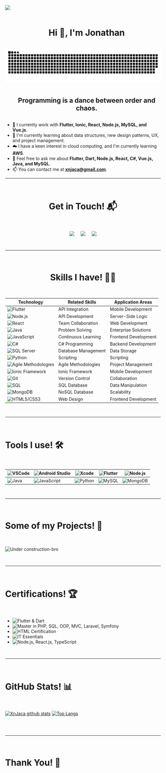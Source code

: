<!--horizontal divider(gradiant)-->
<img src="https://user-images.githubusercontent.com/73097560/115834477-dbab4500-a447-11eb-908a-139a6edaec5c.gif">

<!--h1 without bottom border-->
<div id="user-content-toc">
  <ul align="center">
    <summary><h1 style="display: inline-block">Hi 👋, I'm Jonathan</h1></summary>
  </ul>
</div>


<!--- snake -->
<div align="center">
  <img  src="https://github.com/1999AZZAR/1999AZZAR/blob/main/resources/img/grid-snake.svg"
       alt="snake" /></a>
</div>


<!--h2 without bottom border-->
<div id="user-content-toc">
  <ul align="center">
    <summary><h2 style="display: inline-block">Programming is a dance between order and chaos.</h2></summary>
  </ul>
</div>


<!--Intro start-->
- 🔭 I currently work with **Flutter, Ionic, React, Node.js, MySQL, and Vue.js**.
- 🌱 I'm currently learning about data structures, new design patterns, UX, and project management.
- ☁️ I have a keen interest in cloud computing, and I'm currently learning **AWS**.
- 💬 Feel free to ask me about **Flutter, Dart, Node.js, React, C#, Vue.js, Java, and MySQL**.
- 📫 You can contact me at **xnjaca@gmail.com**.
<!--Intro end-->



<hr>
<Br>
<h1 align="center">Get in Touch! 📬</h1>
<Br>
<p align="center">
<a href="https://www.linkedin.com/in/xnjaca" target="blank"><img align="center" src="https://img.shields.io/badge/Jonathan Cruz-0077B5?style=for-the-badge&logo=linkedin&logoColor=white" /></a> &nbsp;&nbsp;&nbsp;  <a href="mailto:xnjaca@gmail.com" target="blank"><img align="center" src="https://img.shields.io/badge/xnjaca@gmail.com-D14836?style=for-the-badge&logo=gmail&logoColor=white" /></a>    &nbsp;&nbsp;&nbsp;       <a href="https://www.github.com/XnJaca" target="blank"><img align="center" src="https://img.shields.io/badge/xnjaca-100000?style=for-the-badge&logo=github&logoColor=white" /></a>
</p>
  
<Br>
<hr>
<Br>
<h1 align="center">Skills I have! 🤸‍♂</h1>
<Br>

| Technology | Related Skills | Application Areas |
|------------|----------------|------------------|
| ![Flutter](https://img.shields.io/badge/Flutter-brightgreen?style=for-the-badge&logo=flutter&logoColor=white) | API Integration | Mobile Development |
| ![Node.js](https://img.shields.io/badge/Node.js-brightgreen?style=for-the-badge&logo=node.js&logoColor=white) | API Development | Server-Side Logic |
| ![React](https://img.shields.io/badge/React-brightgreen?style=for-the-badge&logo=react&logoColor=white) | Team Collaboration | Web Development |
| ![Java](https://img.shields.io/badge/Java-brightgreen?style=for-the-badge&logo=java&logoColor=white) | Problem Solving | Enterprise Solutions |
| ![JavaScript](https://img.shields.io/badge/JavaScript-brightgreen?style=for-the-badge&logo=javascript&logoColor=white) | Continuous Learning | Frontend Development |
| ![C#](https://img.shields.io/badge/C%23-brightgreen?style=for-the-badge&logo=c-sharp&logoColor=white) | C# Programming | Backend Development |
| ![SQL Server](https://img.shields.io/badge/SQL%20Server-brightgreen?style=for-the-badge&logo=microsoft-sql-server&logoColor=white) | Database Management | Data Storage |
| ![Python](https://img.shields.io/badge/Python-brightgreen?style=for-the-badge&logo=python&logoColor=white) | Scripting | Scripting |
| ![Agile Methodologies](https://img.shields.io/badge/Agile%20Methodologies-brightgreen?style=for-the-badge&logo=agile&logoColor=white) | Agile Methodologies | Project Management |
| ![Ionic Framework](https://img.shields.io/badge/Ionic%20Framework-brightgreen?style=for-the-badge&logo=ionic&logoColor=white) | Ionic Framework | Mobile Development |
| ![Git](https://img.shields.io/badge/Git-brightgreen?style=for-the-badge&logo=git&logoColor=white) | Version Control | Collaboration |
| ![SQL](https://img.shields.io/badge/SQL-brightgreen?style=for-the-badge&logo=sql&logoColor=white) | SQL Database | Data Manipulation |
| ![MongoDB](https://img.shields.io/badge/MongoDB-brightgreen?style=for-the-badge&logo=mongodb&logoColor=white) | NoSQL Database | Scalability |
| ![HTML5/CSS3](https://img.shields.io/badge/HTML5/CSS3-brightgreen?style=for-the-badge&logo=html5&logoColor=white) | Web Design | Frontend Development |

<Br>
<hr>
<Br>
<h1>Tools I use! 🛠️</h1>
<Br>

|![VSCode](https://img.shields.io/badge/VSCode-007ACC?style=for-the-badge&logo=visualstudiocode&logoColor=white)|![Android Studio](https://img.shields.io/badge/Android_Studio-3DDC84?style=for-the-badge&logo=androidstudio&logoColor=white)|![Xcode](https://img.shields.io/badge/Xcode-147EFB?style=for-the-badge&logo=xcode&logoColor=white)|![Flutter](https://img.shields.io/badge/Flutter-02569B?style=for-the-badge&logo=flutter&logoColor=white)|![Node.js](https://img.shields.io/badge/Node.js-339933?style=for-the-badge&logo=node.js&logoColor=white)|
|---|---|---|---|---|
|![Java](https://img.shields.io/badge/Java-007396?style=for-the-badge&logo=java&logoColor=white)|![JavaScript](https://img.shields.io/badge/JavaScript-F7DF1E?style=for-the-badge&logo=javascript&logoColor=black)|![Python](https://img.shields.io/badge/Python-3776AB?style=for-the-badge&logo=python&logoColor=white)|![MySQL](https://img.shields.io/badge/MySQL-4479A1?style=for-the-badge&logo=mysql&logoColor=white)|![MongoDB](https://img.shields.io/badge/MongoDB-47A248?style=for-the-badge&logo=mongodb&logoColor=white)|


<Br>
<hr>
<Br>
<h1>Some of my Projects! 🎨</h1>
<Br>

![Under construction-bro](https://github.com/XnJaca/XnJaca/assets/114267678/61b0ebae-b455-4f60-a26a-1947e509f2e4)

<!--
[![ReadMe Card](https://github-readme-stats.vercel.app/api/pin/?username=Aryagm&repo=California_Housing_Prices)](https://github.com/Aryagm/California_Housing_Prices) -->

<Br>
<hr>
<Br>
<h1>Certifications! 🏆</h1>
<Br>

  - ![Flutter & Dart](https://img.shields.io/badge/Flutter%20%26%20Dart-Udemy-02569B?style=for-the-badge&logo=udemy&logoColor=white)
- ![Master in PHP, SQL, OOP, MVC, Laravel, Symfony](https://img.shields.io/badge/Master%20in%20PHP,%20SQL,%20OOP,%20MVC,%20Laravel,%20Symfony-Udemy-3776AB?style=for-the-badge&logo=udemy&logoColor=white)
- ![HTML Certification](https://img.shields.io/badge/HTML%20Certification-W3Schools-E34F26?style=for-the-badge&logo=w3schools&logoColor=white)
- ![IT Essentials](https://img.shields.io/badge/IT%20Essentials-Cisco-1BA0D7?style=for-the-badge&logo=cisco&logoColor=white)
- ![Node.js, React.js, TypeScript](https://img.shields.io/badge/Node.js,%20React.js,%20TypeScript-Udemy-339933?style=for-the-badge&logo=udemy&logoColor=white)

  
 

<Br>
<hr>
<Br>
<h1>GitHub Stats! 📊</h1>
<Br>
  
[![XnJaca github stats](https://github-readme-stats.vercel.app/api?username=XnJaca&show_icons=true&theme=merko)](https://github.com/XnJaca/github-readme-stats) [![Top Langs](https://github-readme-stats.vercel.app/api/top-langs/?username=XnJaca&layout=compact&theme=merko)](https://github.com/XnJaca/github-readme-stats)

 
<Br>
 
  
<Br>
<hr>
<Br>
<h1>Thank You! 🤵 </h1>
<Br>

